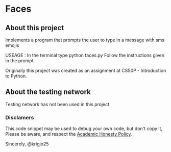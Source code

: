 # Faces

## About this project

Implements a program that prompts the user to
type in a message with sms emojis

USEAGE : In the terminal type python faces.py
Follow the instructions given in the prompt.


Originally this project was created as an
assignment at CS50P - Introduction to Python.

##  About the testing network

Testing network has not been used in this project

###  Disclamers

This code snippet may be used to debug
your own code, but don't copy it,
Please be aware, and respect the [Academic Honesty Policy](https://cs50.harvard.edu/x/2023/honesty/).

Sincerely,
@krigjo25
